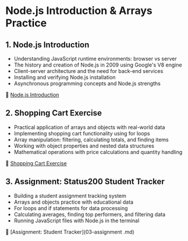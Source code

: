 # Node.js Introduction & Arrays Practice

## 1. Node.js Introduction

-   Understanding JavaScript runtime environments: browser vs server
-   The history and creation of Node.js in 2009 using Google's V8 engine
-   Client-server architecture and the need for back-end services
-   Installing and verifying Node.js installation
-   Asynchronous programming concepts and Node.js strengths

📖 [Node.js Introduction](01-node-introduction.md)

## 2. Shopping Cart Exercise

-   Practical application of arrays and objects with real-world data
-   Implementing shopping cart functionality using for loops
-   Array manipulation: filtering, calculating totals, and finding items
-   Working with object properties and nested data structures
-   Mathematical operations with price calculations and quantity handling

📖 [Shopping Cart Exercise](02-shopping-cart-execise.md)

## 3. Assignment: Status200 Student Tracker

-   Building a student assignment tracking system
-   Arrays and objects practice with educational data
-   For loops and if statements for data processing
-   Calculating averages, finding top performers, and filtering data
-   Running JavaScript files with Node.js in the terminal

📖 [Assignment: Student Tracker](03-assignment .md)